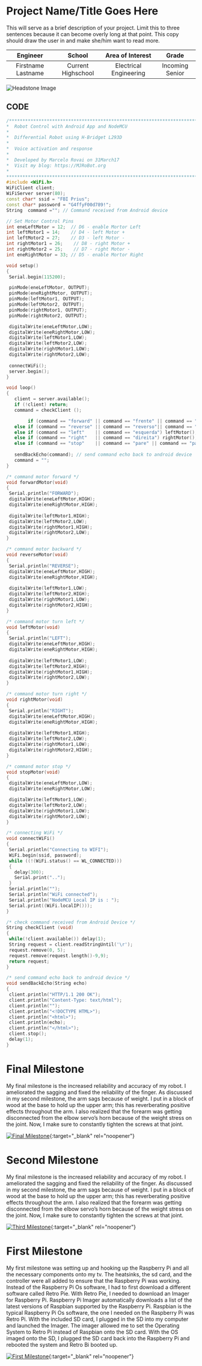 ﻿# Project Name/Title Goes Here
This will serve as a brief description of your project. Limit this to three sentences because it can become overly long at that point. This copy should draw the user in and make she/him want to read more.

| **Engineer** | **School** | **Area of Interest** | **Grade** |
|:--:|:--:|:--:|:--:|
| Firstname Lastname | Current Highschool | Electrical Engineering | Incoming Senior

![Headstone Image](https://bluestampengineering.com/wp-content/uploads/2016/05/improve.jpg)
 
 ## CODE
 
 ```cpp
 /*************************************************************************************
*  Robot Control with Android App and NodeMCU
*
*  Differential Robot using H-Bridget L293D
*   
*  Voice activation and response
*
*  Developed by Marcelo Rovai on 31March17
*  Visit my blog: https://MJRoBot.org 
*   
************************************************************************************/
#include <WiFi.h>
WiFiClient client;
WiFiServer server(80);
const char* ssid = "FBI Prius";
const char* password = "G4ffyF00d789!";
String  command =""; // Command received from Android device

// Set Motor Control Pins
int eneLeftMotor = 12;  // D6 - enable Mortor Left
int leftMotor1 = 14;    // D4 - left Motor +
int leftMotor2 = 27;    // D3 - left Motor - 
int rightMotor1 = 26;    // D8 - right Motor +
int rightMotor2 = 25;    // D7 - right Motor -
int eneRightMotor = 33; // D5 - enable Mortor Right

void setup()
{
  Serial.begin(115200);

  pinMode(eneLeftMotor, OUTPUT); 
  pinMode(eneRightMotor, OUTPUT); 
  pinMode(leftMotor1, OUTPUT); 
  pinMode(leftMotor2, OUTPUT);  
  pinMode(rightMotor1, OUTPUT);  
  pinMode(rightMotor2, OUTPUT);  

  digitalWrite(eneLeftMotor,LOW);
  digitalWrite(eneRightMotor,LOW);
  digitalWrite(leftMotor1,LOW);
  digitalWrite(leftMotor2,LOW);
  digitalWrite(rightMotor1,LOW);
  digitalWrite(rightMotor2,LOW);
      
  connectWiFi();
  server.begin();
}

void loop()
{
    client = server.available();
    if (!client) return; 
    command = checkClient ();

         if (command == "forward" || command == "frente" || command == "a frente")  forwardMotor();
    else if (command == "reverse" || command == "reverso"|| command == "voltar") reverseMotor();
    else if (command == "left"    || command == "esquerda") leftMotor();    
    else if (command == "right"   || command == "direita") rightMotor();     
    else if (command == "stop"    || command == "pare" || command == "parar" || command == "parando")     stopMotor();     
     
    sendBackEcho(command); // send command echo back to android device
    command = "";   
} 

/* command motor forward */
void forwardMotor(void)   
{
  Serial.println("FORWARD");
  digitalWrite(eneLeftMotor,HIGH);
  digitalWrite(eneRightMotor,HIGH);
    
  digitalWrite(leftMotor1,HIGH);
  digitalWrite(leftMotor2,LOW);
  digitalWrite(rightMotor1,HIGH);
  digitalWrite(rightMotor2,LOW);
}

/* command motor backward */
void reverseMotor(void)   
{
  Serial.println("REVERSE");
  digitalWrite(eneLeftMotor,HIGH);
  digitalWrite(eneRightMotor,HIGH);
  
  digitalWrite(leftMotor1,LOW);
  digitalWrite(leftMotor2,HIGH);
  digitalWrite(rightMotor1,LOW);
  digitalWrite(rightMotor2,HIGH);
}

/* command motor turn left */
void leftMotor(void)   
{
  Serial.println("LEFT");
  digitalWrite(eneLeftMotor,HIGH);
  digitalWrite(eneRightMotor,HIGH); 
  
  digitalWrite(leftMotor1,LOW);
  digitalWrite(leftMotor2,HIGH);
  digitalWrite(rightMotor1,HIGH);
  digitalWrite(rightMotor2,LOW);
}

/* command motor turn right */
void rightMotor(void)   
{
  Serial.println("RIGHT");
  digitalWrite(eneLeftMotor,HIGH);
  digitalWrite(eneRightMotor,HIGH);
  
  digitalWrite(leftMotor1,HIGH);
  digitalWrite(leftMotor2,LOW);
  digitalWrite(rightMotor1,LOW);
  digitalWrite(rightMotor2,HIGH);
}

/* command motor stop */
void stopMotor(void)   
{
  digitalWrite(eneLeftMotor,LOW);
  digitalWrite(eneRightMotor,LOW);

  digitalWrite(leftMotor1,LOW);
  digitalWrite(leftMotor2,LOW);
  digitalWrite(rightMotor1,LOW);
  digitalWrite(rightMotor2,LOW);
}

/* connecting WiFi */
void connectWiFi()
{
  Serial.println("Connecting to WIFI");
  WiFi.begin(ssid, password);
  while ((!(WiFi.status() == WL_CONNECTED)))
  {
    delay(300);
    Serial.print("..");
  }
  Serial.println("");
  Serial.println("WiFi connected");
  Serial.println("NodeMCU Local IP is : ");
  Serial.print((WiFi.localIP()));
}

/* check command received from Android Device */
String checkClient (void)
{
  while(!client.available()) delay(1); 
  String request = client.readStringUntil('\r');
  request.remove(0, 5);
  request.remove(request.length()-9,9);
  return request;
}

/* send command echo back to android device */
void sendBackEcho(String echo)
{
  client.println("HTTP/1.1 200 OK");
  client.println("Content-Type: text/html");
  client.println("");
  client.println("<!DOCTYPE HTML>");
  client.println("<html>");
  client.println(echo);
  client.println("</html>");
  client.stop();
  delay(1);
}
 ```
  
  
# Final Milestone
My final milestone is the increased reliability and accuracy of my robot. I ameliorated the sagging and fixed the reliability of the finger. As discussed in my second milestone, the arm sags because of weight. I put in a block of wood at the base to hold up the upper arm; this has reverberating positive effects throughout the arm. I also realized that the forearm was getting disconnected from the elbow servo’s horn because of the weight stress on the joint. Now, I make sure to constantly tighten the screws at that joint. 

[![Final Milestone](https://res.cloudinary.com/marcomontalbano/image/upload/v1612573869/video_to_markdown/images/youtube--F7M7imOVGug-c05b58ac6eb4c4700831b2b3070cd403.jpg )](https://www.youtube.com/watch?v=F7M7imOVGug&feature=emb_logo "Final Milestone"){:target="_blank" rel="noopener"}

# Second Milestone
My final milestone is the increased reliability and accuracy of my robot. I ameliorated the sagging and fixed the reliability of the finger. As discussed in my second milestone, the arm sags because of weight. I put in a block of wood at the base to hold up the upper arm; this has reverberating positive effects throughout the arm. I also realized that the forearm was getting disconnected from the elbow servo’s horn because of the weight stress on the joint. Now, I make sure to constantly tighten the screws at that joint.

[![Third Milestone](https://res.cloudinary.com/marcomontalbano/image/upload/v1612574014/video_to_markdown/images/youtube--y3VAmNlER5Y-c05b58ac6eb4c4700831b2b3070cd403.jpg)](https://www.youtube.com/watch?v=y3VAmNlER5Y&feature=emb_logo "Second Milestone"){:target="_blank" rel="noopener"}
# First Milestone
  

My first milestone was setting up and hooking up the Raspberry Pi and all the necessary components onto my tv. The heatsinks, the sd card, and the controller were all added to ensure that the Raspberry Pi was working. Instead of the Raspberry Pi Os software, I had to first download a different software called Retro Pie. With Retro Pie, I needed to download an Imager for Raspberry Pi. Raspberry Pi Imager automatically downloads a list of the latest versions of Raspbian supported by the Raspberry Pi. Raspbian is the typical Raspberry Pi Os software, the one I needed on the Raspberry Pi was Retro Pi. With the included SD card, I plugged in the SD into my computer and launched the Imager. The imager allowed me to set the Operating System to Retro Pi instead of Raspbian onto the SD card. With the OS imaged onto the SD, I plugged the SD card back into the Raspberry Pi and rebooted the system and Retro Bi booted up.

[![First Milestone](https://res.cloudinary.com/marcomontalbano/image/upload/v1612574117/video_to_markdown/images/youtube--CaCazFBhYKs-c05b58ac6eb4c4700831b2b3070cd403.jpg)](https://www.youtube.com/watch?v=CaCazFBhYKs "First Milestone"){:target="_blank" rel="noopener"}
